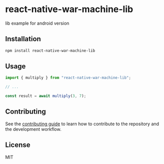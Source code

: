 # react-native-war-machine-lib

lib example for android version

## Installation

```sh
npm install react-native-war-machine-lib
```

## Usage

```js
import { multiply } from "react-native-war-machine-lib";

// ...

const result = await multiply(3, 7);
```

## Contributing

See the [contributing guide](CONTRIBUTING.md) to learn how to contribute to the repository and the development workflow.

## License

MIT

